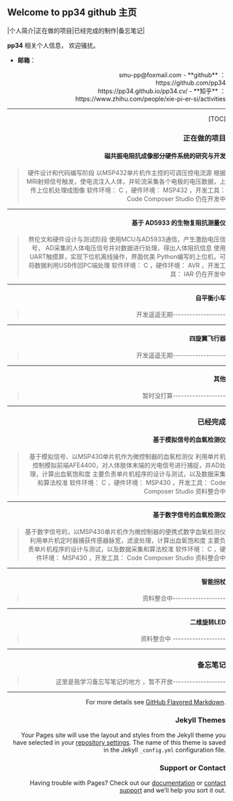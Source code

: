 ## Welcome to pp34 github 主页									

|个人简介|正在做的项目|已经完成的制作|备忘笔记|

**pp34**	相关个人信息， 欢迎骚扰。
 
- **邮箱**：
<div align = right> smu-pp@foxmail.com
- **github** ：
<div align = right>https://github.com/pp34    

<div align = right>https://pp34.github.io/pp34.cv/
- **知乎** ：
<div align = right>https://www.zhihu.com/people/xie-pi-er-si/activities

-------------------
[TOC]
### 正在做的项目


#### 磁共振电阻抗成像部分硬件系统的研究与开发
> 硬件设计和代码编写阶段
> 以MSP432单片机作主控的可调压控电流源
> 根据MRI射频信号触发，使电流注入人体，并轮流采集各个电极的电压数据，上传上位机处理成图像
>软件环境： C ，硬件环境： MSP432 ，开发工具： Code Composer Studio
>仍在开发中

-------------------
#### 基于 AD5933 的生物复阻抗测量仪
> 熬伦文和硬件设计与测试阶段
>  使用MCU与AD5933通信，产生激励电压信号， AD采集的人体电压信号并对数据进行处理，得出人体阻抗信息
> 使用UART触摸屏，实现下位机离线操作，界面优美
> Python编写的上位机，可将数据利用USB传回PC端处理
> 软件环境： C ，硬件环境： AVR ，开发工具： IAR
>仍在开发中

-------------------
#### 自平衡小车
> 开发遥遥无期-------------------

-------------------
#### 四旋翼飞行器
> 开发遥遥无期-------------------

-------------------
#### 其他
> 暂时没打算-------------------

-------------------

### 已经完成

#### 基于模拟信号的血氧检测仪

> 基于模拟信号、以MSP430单片机作为微控制器的血氧检测仪
>利用单片机控制模拟前端AFE4400，对人体肢体末端的光电信号进行捕捉，并AD处理，计算出血氧饱和度
> 主要负责单片机程序的设计与测试，以及数据采集和算法校准
> 软件环境： C ，硬件环境： MSP430 ，开发工具： Code Composer Studio
> 资料整合中

-------------------

#### 基于数字信号的血氧检测仪
> 基于数字信号的，以MSP430单片机作为微控制器的便携式数字血氧检测仪
>利用单片机定时器捕获传感器脉宽，滤波处理，计算出血氧饱和度
> 主要负责单片机程序的设计与测试，以及数据采集和算法校准
> 软件环境： C ，硬件环境： MSP430 ，开发工具： Code Composer Studio
> 资料整合中

-------------------
#### 智能拐杖
> 资料整合中-------------------

-------------------
#### 二维旋转LED
> 资料整合中 -------------------

-------------------


### 备忘笔记
> 这里是我学习备忘写笔记的地方  ，暂不开放-------------------

-------------------

For more details see [GitHub Flavored Markdown](https://guides.github.com/features/mastering-markdown/).

### Jekyll Themes

Your Pages site will use the layout and styles from the Jekyll theme you have selected in your [repository settings](https://github.com/pp34/pp34.cv/settings). The name of this theme is saved in the Jekyll `_config.yml` configuration file.

### Support or Contact

Having trouble with Pages? Check out our [documentation](https://help.github.com/categories/github-pages-basics/) or [contact support](https://github.com/contact) and we’ll help you sort it out.
